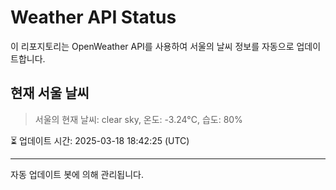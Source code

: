 
# Weather API Status

이 리포지토리는 OpenWeather API를 사용하여 서울의 날씨 정보를 자동으로 업데이트합니다.

## 현재 서울 날씨
> 서울의 현재 날씨: clear sky, 온도: -3.24°C, 습도: 80%

⏳ 업데이트 시간: 2025-03-18 18:42:25 (UTC)

---
자동 업데이트 봇에 의해 관리됩니다.
